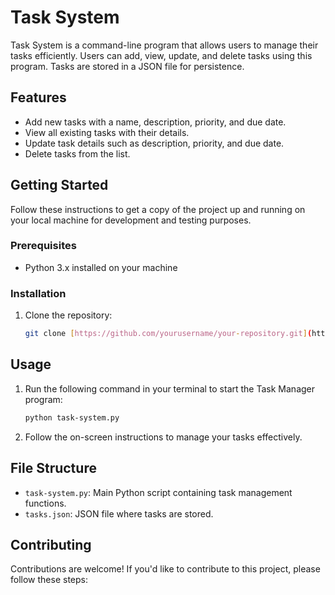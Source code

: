 # Task System

Task System is a command-line program that allows users to manage their tasks efficiently. Users can add, view, update, and delete tasks using this program. Tasks are stored in a JSON file for persistence.

## Features

- Add new tasks with a name, description, priority, and due date.
- View all existing tasks with their details.
- Update task details such as description, priority, and due date.
- Delete tasks from the list.

## Getting Started

Follow these instructions to get a copy of the project up and running on your local machine for development and testing purposes.

### Prerequisites

- Python 3.x installed on your machine

### Installation

1. Clone the repository:
    ```bash
    git clone [https://github.com/yourusername/your-repository.git](https://github.com/mohsinalimughal/Final-project-Task-system-)
    ```

## Usage

1. Run the following command in your terminal to start the Task Manager program:
    ```bash
    python task-system.py
    ```
2. Follow the on-screen instructions to manage your tasks effectively.

## File Structure

- `task-system.py`: Main Python script containing task management functions.
- `tasks.json`: JSON file where tasks are stored.

## Contributing

Contributions are welcome! If you'd like to contribute to this project, please follow these steps:


